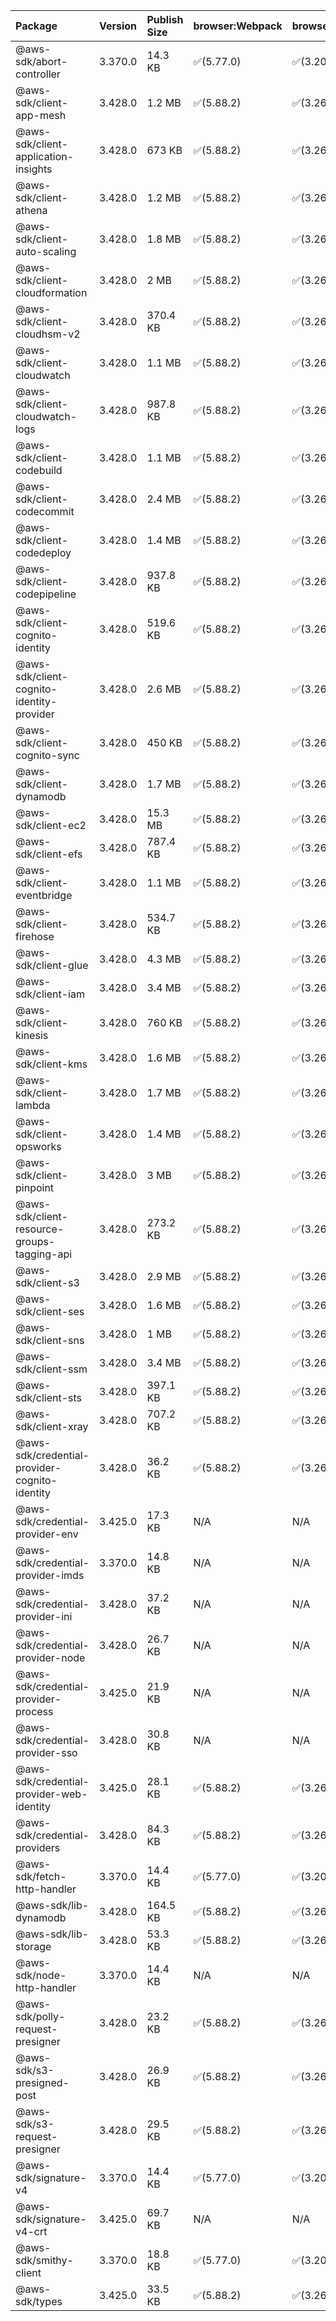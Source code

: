 | Package | Version | Publish Size | browser:Webpack | browser:Rollup | browser:EsBuild |
| :------ | :------ | :----------- | :------ | :----- | :------- |
|@aws-sdk/abort-controller|3.370.0|14.3 KB|✅(5.77.0)|✅(3.20.2)|✅(0.17.15)|
|@aws-sdk/client-app-mesh|3.428.0|1.2 MB|✅(5.88.2)|✅(3.26.3)|✅(0.18.15)|
|@aws-sdk/client-application-insights|3.428.0|673 KB|✅(5.88.2)|✅(3.26.3)|✅(0.18.15)|
|@aws-sdk/client-athena|3.428.0|1.2 MB|✅(5.88.2)|✅(3.26.3)|✅(0.18.15)|
|@aws-sdk/client-auto-scaling|3.428.0|1.8 MB|✅(5.88.2)|✅(3.26.3)|✅(0.18.15)|
|@aws-sdk/client-cloudformation|3.428.0|2 MB|✅(5.88.2)|✅(3.26.3)|✅(0.18.15)|
|@aws-sdk/client-cloudhsm-v2|3.428.0|370.4 KB|✅(5.88.2)|✅(3.26.3)|✅(0.18.15)|
|@aws-sdk/client-cloudwatch|3.428.0|1.1 MB|✅(5.88.2)|✅(3.26.3)|✅(0.18.15)|
|@aws-sdk/client-cloudwatch-logs|3.428.0|987.8 KB|✅(5.88.2)|✅(3.26.3)|✅(0.18.15)|
|@aws-sdk/client-codebuild|3.428.0|1.1 MB|✅(5.88.2)|✅(3.26.3)|✅(0.18.15)|
|@aws-sdk/client-codecommit|3.428.0|2.4 MB|✅(5.88.2)|✅(3.26.3)|✅(0.18.15)|
|@aws-sdk/client-codedeploy|3.428.0|1.4 MB|✅(5.88.2)|✅(3.26.3)|✅(0.18.15)|
|@aws-sdk/client-codepipeline|3.428.0|937.8 KB|✅(5.88.2)|✅(3.26.3)|✅(0.18.15)|
|@aws-sdk/client-cognito-identity|3.428.0|519.6 KB|✅(5.88.2)|✅(3.26.3)|✅(0.18.15)|
|@aws-sdk/client-cognito-identity-provider|3.428.0|2.6 MB|✅(5.88.2)|✅(3.26.3)|✅(0.18.15)|
|@aws-sdk/client-cognito-sync|3.428.0|450 KB|✅(5.88.2)|✅(3.26.3)|✅(0.18.15)|
|@aws-sdk/client-dynamodb|3.428.0|1.7 MB|✅(5.88.2)|✅(3.26.3)|✅(0.18.15)|
|@aws-sdk/client-ec2|3.428.0|15.3 MB|✅(5.88.2)|✅(3.26.3)|✅(0.18.15)|
|@aws-sdk/client-efs|3.428.0|787.4 KB|✅(5.88.2)|✅(3.26.3)|✅(0.18.15)|
|@aws-sdk/client-eventbridge|3.428.0|1.1 MB|✅(5.88.2)|✅(3.26.3)|✅(0.18.15)|
|@aws-sdk/client-firehose|3.428.0|534.7 KB|✅(5.88.2)|✅(3.26.3)|✅(0.18.15)|
|@aws-sdk/client-glue|3.428.0|4.3 MB|✅(5.88.2)|✅(3.26.3)|✅(0.18.15)|
|@aws-sdk/client-iam|3.428.0|3.4 MB|✅(5.88.2)|✅(3.26.3)|✅(0.18.15)|
|@aws-sdk/client-kinesis|3.428.0|760 KB|✅(5.88.2)|✅(3.26.3)|✅(0.18.15)|
|@aws-sdk/client-kms|3.428.0|1.6 MB|✅(5.88.2)|✅(3.26.3)|✅(0.18.15)|
|@aws-sdk/client-lambda|3.428.0|1.7 MB|✅(5.88.2)|✅(3.26.3)|✅(0.18.15)|
|@aws-sdk/client-opsworks|3.428.0|1.4 MB|✅(5.88.2)|✅(3.26.3)|✅(0.18.15)|
|@aws-sdk/client-pinpoint|3.428.0|3 MB|✅(5.88.2)|✅(3.26.3)|✅(0.18.15)|
|@aws-sdk/client-resource-groups-tagging-api|3.428.0|273.2 KB|✅(5.88.2)|✅(3.26.3)|✅(0.18.15)|
|@aws-sdk/client-s3|3.428.0|2.9 MB|✅(5.88.2)|✅(3.26.3)|✅(0.18.15)|
|@aws-sdk/client-ses|3.428.0|1.6 MB|✅(5.88.2)|✅(3.26.3)|✅(0.18.15)|
|@aws-sdk/client-sns|3.428.0|1 MB|✅(5.88.2)|✅(3.26.3)|✅(0.18.15)|
|@aws-sdk/client-ssm|3.428.0|3.4 MB|✅(5.88.2)|✅(3.26.3)|✅(0.18.15)|
|@aws-sdk/client-sts|3.428.0|397.1 KB|✅(5.88.2)|✅(3.26.3)|✅(0.18.15)|
|@aws-sdk/client-xray|3.428.0|707.2 KB|✅(5.88.2)|✅(3.26.3)|✅(0.18.15)|
|@aws-sdk/credential-provider-cognito-identity|3.428.0|36.2 KB|✅(5.88.2)|✅(3.26.3)|✅(0.18.15)|
|@aws-sdk/credential-provider-env|3.425.0|17.3 KB|N/A|N/A|N/A|
|@aws-sdk/credential-provider-imds|3.370.0|14.8 KB|N/A|N/A|N/A|
|@aws-sdk/credential-provider-ini|3.428.0|37.2 KB|N/A|N/A|N/A|
|@aws-sdk/credential-provider-node|3.428.0|26.7 KB|N/A|N/A|N/A|
|@aws-sdk/credential-provider-process|3.425.0|21.9 KB|N/A|N/A|N/A|
|@aws-sdk/credential-provider-sso|3.428.0|30.8 KB|N/A|N/A|N/A|
|@aws-sdk/credential-provider-web-identity|3.425.0|28.1 KB|✅(5.88.2)|✅(3.26.3)|✅(0.18.15)|
|@aws-sdk/credential-providers|3.428.0|84.3 KB|✅(5.88.2)|✅(3.26.3)|✅(0.18.15)|
|@aws-sdk/fetch-http-handler|3.370.0|14.4 KB|✅(5.77.0)|✅(3.20.2)|✅(0.17.15)|
|@aws-sdk/lib-dynamodb|3.428.0|164.5 KB|✅(5.88.2)|✅(3.26.3)|✅(0.18.15)|
|@aws-sdk/lib-storage|3.428.0|53.3 KB|✅(5.88.2)|✅(3.26.3)|✅(0.18.15)|
|@aws-sdk/node-http-handler|3.370.0|14.4 KB|N/A|N/A|N/A|
|@aws-sdk/polly-request-presigner|3.428.0|23.2 KB|✅(5.88.2)|✅(3.26.3)|✅(0.18.15)|
|@aws-sdk/s3-presigned-post|3.428.0|26.9 KB|✅(5.88.2)|✅(3.26.3)|✅(0.18.15)|
|@aws-sdk/s3-request-presigner|3.428.0|29.5 KB|✅(5.88.2)|✅(3.26.3)|✅(0.18.15)|
|@aws-sdk/signature-v4|3.370.0|14.4 KB|✅(5.77.0)|✅(3.20.2)|✅(0.17.15)|
|@aws-sdk/signature-v4-crt|3.425.0|69.7 KB|N/A|N/A|N/A|
|@aws-sdk/smithy-client|3.370.0|18.8 KB|✅(5.77.0)|✅(3.20.2)|✅(0.17.15)|
|@aws-sdk/types|3.425.0|33.5 KB|✅(5.88.2)|✅(3.26.3)|✅(0.18.15)|
